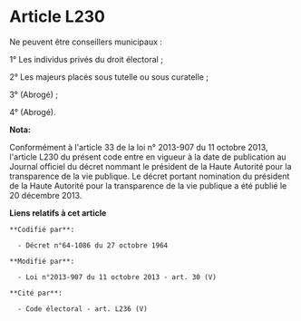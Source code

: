 # Article L230

Ne peuvent être conseillers municipaux :

1° Les individus privés du droit électoral ;

2° Les majeurs placés sous tutelle ou sous curatelle ;

3° (Abrogé) ;

4° (Abrogé).

**Nota:**

Conformément à l'article 33 de la loi n° 2013-907 du 11 octobre 2013, l'article L230 du présent code entre en vigueur à la
date de publication au Journal officiel du décret nommant le président de la Haute Autorité pour la transparence de la vie
publique. Le décret portant nomination du président de la Haute Autorité pour la transparence de la vie publique a été publié
le 20 décembre 2013.

**Liens relatifs à cet article**

	**Codifié par**:

	  - Décret n°64-1086 du 27 octobre 1964

	**Modifié par**:

	  - Loi n°2013-907 du 11 octobre 2013 - art. 30 (V)

	**Cité par**:

	  - Code électoral - art. L236 (V)
